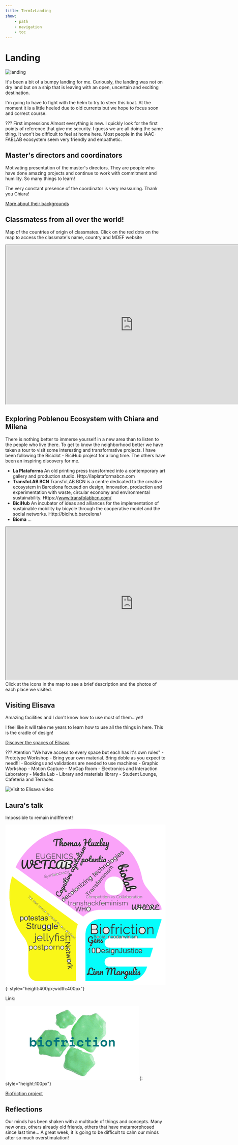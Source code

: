 ```yaml
---
title: Term1>Landing
show:
    - path
    - navigation
    - toc
---
```


# **Landing**
![landing](../images/albatroslandinggif.gif) 

It's been a bit of a bumpy landing for me. Curiously, the landing was not on dry land but on a ship that is leaving with an open, uncertain and exciting destination.

I'm going to have to fight with the helm to try to steer this boat. At the moment it is a little heeled due to old currents but we hope to focus soon and correct course.

??? First impressions
    Almost everything is new. I quickly look for the first points of reference that give me security. I guess we are all doing the same thing. 
    It won't be difficult to feel at home here. Most people in the IAAC-FABLAB ecosystem seem very friendly and empathetic.

## Master's directors and coordinators

Motivating presentation of the master's directors. They are people
who have done amazing projects and continue to work with
commitment and humility. So many things to learn!

The very constant presence of the coordinator is very reassuring. Thank you Chiara!


[More about their backgrounds](https://mdef.fablabbcn.org/faculty/)


## Classmatess from all over the world!

Map of the countries of origin of classmates. 
Click on the red dots on the map to access the classmate's name, country and MDEF website

<iframe src="https://qgiscloud.com/albertvila/ClassDiversity" width="800" height="500">
</iframe>


## Exploring Poblenou Ecosystem with Chiara and Milena

There is nothing better to immerse yourself in a new area than to listen to the people who live there. To get to know the neighborhood better we have taken a tour to visit some interesting and transformative projects. I have been following the Biciclot - BiciHub project for a long time. The others have been an inspiring discovery for me.

<div class="grid cards" markdown>

-  __La Plataforma__ An old printing press transformed into a contemporary art gallery and production studio. Http://laplataformabcn.com
-  __TransfoLAB BCN__ TransfoLAB BCN is a centre dedicated to the creative ecosystem in Barcelona focused on design, innovation, production and experimentation with waste, circular economy and environmental sustainability. Https://www.transfolabbcn.com/
-  __BiciHub__  An incubator of ideas and alliances for the implementation of sustainable mobility by bicycle through the cooperative model and the social networks. Http://bicihub.barcelona/
-  __Bioma__ ... 

</div>


<iframe src="https://www.google.com/maps/d/embed?mid=1awOvkyxilKIILLqmyBntWZtJ_RRQIz8&hl=ca&ehbc=2E312F" width="800" height="480"></iframe>
Click at the icons in the map to see a brief description and the photos of each place we visited.

## Visiting Elisava

Amazing facilities and I don't know how to use most of them...yet!

I feel like it will take me years to learn how to use all the things in here.
This is the cradle of design!

[Discover the spaces of Elisava](https://www.elisava.net/en/spaces/)

??? Atention "We have access to every space but each has it's own rules"
    - Prototype Workshop
        - Bring your own material. Bring doble as you expect to need!!!
        - Bookings and validations are needed to use machines
    - Graphic Workshop
    - Motion Capture – MoCap Room
    - Electronics and Interaction Laboratory
    - Media Lab
    - Library and materials library
    - Student Lounge, Cafeteria and Terraces

![Visit to Elisava video](../images/ElisavaVisitLR4.gif)

## Laura's talk

Impossible to remain indifferent!

![Shaking concepts](../images/Concepts.png){: style="height:400px;width:400px"}

Link:

![Shaking concepts](../images/biofriction-logo-moving-trans.gif){: style="height:100px"}

[Biofriction project](https://biofriction.org/) 

## Reflections

Our minds has been shaken with a multitude of things and concepts. Many new ones, others already old friends, others that have metamorphosed since last time... A great week, it is going to be difficult to calm our minds after so much overstimulation!